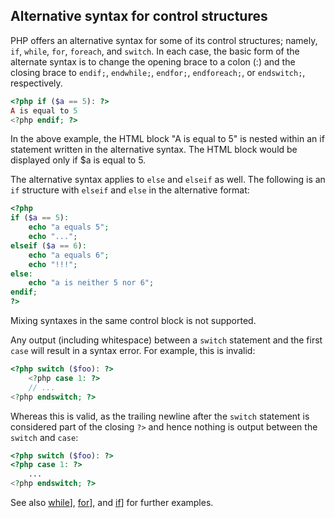 
 
## Alternative syntax for control structures
 

 
 PHP offers an alternative syntax for some of its control structures; namely, `if`, `while`, `for`, `foreach`, and `switch`. In each case, the basic form of the alternate syntax is to change the opening brace to a colon (:) and the closing brace to `endif;`, `endwhile;`, `endfor;`, `endforeach;`, or `endswitch;`, respectively.  

```php
<?php if ($a == 5): ?>
A is equal to 5
<?php endif; ?>
```
  
 
 In the above example, the HTML block "A is equal to 5" is nested within an if statement written in the alternative syntax. The HTML block would be displayed only if $a is equal to 5. 
 
 The alternative syntax applies to `else` and `elseif` as well. The following is an `if` structure with `elseif` and `else` in the alternative format:  

```php
<?php
if ($a == 5):
    echo "a equals 5";
    echo "...";
elseif ($a == 6):
    echo "a equals 6";
    echo "!!!";
else:
    echo "a is neither 5 nor 6";
endif;
?>
```
  
 
<div class="note">
     
 Mixing syntaxes in the same control block is not supported. 
 
</div>
 
<div class="warning">
     
 Any output (including whitespace) between a `switch` statement and the first `case` will result in a syntax error. For example, this is invalid: 
 
 

```php
<?php switch ($foo): ?>
    <?php case 1: ?>
    // ...
<?php endswitch; ?>
```
 
 
 Whereas this is valid, as the trailing newline after the `switch` statement is considered part of the closing `?>` and hence nothing is output between the `switch` and `case`: 
 
 

```php
<?php switch ($foo): ?>
<?php case 1: ?>
    ...
<?php endswitch; ?>
```
 
 
</div>
 
 See also [while](control-structures.while)], [for](control-structures.for)], and [if](control-structures.if)] for further examples. 

